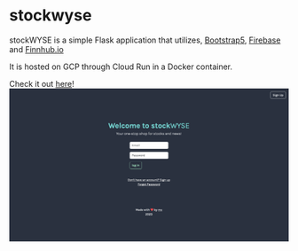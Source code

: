# stockwyse

stockWYSE is a simple Flask application that utilizes, [Bootstrap5](https://getbootstrap.com/), [Firebase](https://firebase.google.com/) and [Finnhub.io](https://finnhub.io/)

It is hosted on GCP through Cloud Run in a Docker container.

Check it out [here](https://stockwyse-3dtk2wionq-uc.a.run.app/)!
![Home Page](home.png)
